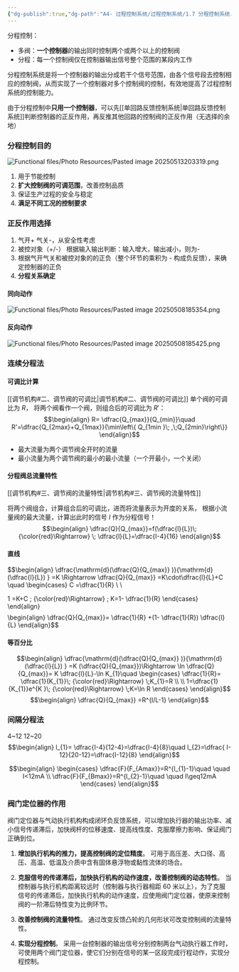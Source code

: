 ```yaml
---
{"dg-publish":true,"dg-path":"A4- 过程控制系统/过程控制系统/1.7 分程控制系统.md","permalink":"/A4- 过程控制系统/过程控制系统/1.7 分程控制系统/","dgPassFrontmatter":true,"noteIcon":"","created":"2025-04-14T09:45:53.000+08:00","updated":"2025-08-03T10:59:28.394+08:00"}
---
```



分程控制：
- 多阀：**一个控制器**的输出同时控制两个或两个以上的控制阀
- 分程：每一个控制阀仅在控制器输出信号整个范围的某段内工作

分程控制系统是将一个控制器的输出分成若干个信号范围，由各个信号段去控制相应的控制阀，从而实现了一个控制器对多个控制阀的控制，有效地提高了过程控制系统的控制能力。

由于分程控制中**只用一个控制器**，可以先[[单回路反馈控制系统\|单回路反馈控制系统]]判断控制器的正反作用，再反推其他回路的控制阀的正反作用（无选择的余地）

### 分程控制目的
![Functional files/Photo Resources/Pasted image 20250513203319.png](/img/user/Functional%20files/Photo%20Resources/Pasted%20image%2020250513203319.png)

1. 用于节能控制
2. **扩大控制阀的可调范围**，改善控制品质
3. 保证生产过程的安全与稳定
4. **满足不同工况的控制要求**

### 正反作用选择
1. 气开+ 气关-，从安全性考虑
2. 被控对象（+/-）    根据输入输出判断：输入增大，输出减小，则为- 
3. 根据气开气关和被控对象的的正负（整个环节的乘积为 -  构成负反馈），来确定控制器的正负
4. **分程关系确定**


#### 同向动作
![Functional files/Photo Resources/Pasted image 20250508185354.png](/img/user/Functional%20files/Photo%20Resources/Pasted%20image%2020250508185354.png)

#### 反向动作
![Functional files/Photo Resources/Pasted image 20250508185425.png](/img/user/Functional%20files/Photo%20Resources/Pasted%20image%2020250508185425.png)


### 连续分程法
#### 可调比计算
[[调节机构#二、调节阀的可调比\|调节机构#二、调节阀的可调比]]
单个阀的可调比为 $R$， 将两个阀看作一个阀，则组合后的可调比为 $R'$：
$$\begin{align}
R= \dfrac{Q_{max}}{Q_{min}}\quad  R'=\dfrac{Q_{2max}+Q_{1max}}{\min\left\{ Q_{1min }\; ,\;Q_{2min}\right\}}
\end{align}$$

- 最大流量为两个调节阀全开时的流量
- 最小流量为两个调节阀的最小的最小流量（一个开最小，一个关闭）

#### 分程阀总流量特性
[[调节机构#三、调节阀的流量特性\|调节机构#三、调节阀的流量特性]]

将两个阀组合，计算组合后的可调比，进而将流量表示为开度的关系，
根据小流量阀的最大流量，计算出此时的信号 $I$ 作为分程信号！ 
$$\begin{align}
\dfrac{Q}{Q_{max}}=f(\dfrac{l}{L})\; {\color{red}\Rightarrow} \;  \dfrac{l}{L}=\dfrac{I-4}{16}
\end{align}$$


#### 直线
$$\begin{align}
\dfrac{\mathrm{d}(\dfrac{Q}{Q_{max}} )}{\mathrm{d} (\dfrac{l}{L}) }  =K \Rightarrow \dfrac{Q}{Q_{max}} =K\cdot\dfrac{l}{L}+C \quad \begin{cases}
C =\dfrac{1}{R} \\ \\

1 =K+C \; {\color{red}\Rightarrow} \; K=1- \dfrac{1}{R}
\end{cases}
\end{align}$$
$$\begin{align}
\dfrac{Q}{Q_{max}}= \dfrac{1}{R} +(1- \dfrac{1}{R}) \dfrac{l}{L}
\end{align}$$


#### 等百分比
$$\begin{align}
\dfrac{\mathrm{d}(\dfrac{Q}{Q_{max}} )}{\mathrm{d} (\dfrac{l}{L}) }  =K (\dfrac{Q}{Q_{max}})\Rightarrow \ln \dfrac{Q}{Q_{max}}= K \dfrac{l}{L}-\ln K_{1}\quad \begin{cases}
\dfrac{1}{R}= \dfrac{1}{K_{1}}\; {\color{red}\Rightarrow} \;K_{1}=R \\
 \\
 1=\dfrac{1}{K_{1}}e^{K  }\; {\color{red}\Rightarrow} \;K=\ln R
\end{cases}
\end{align}$$
$$\begin{align}
\dfrac{Q}{Q_{max}} =R^{l/L-1}
\end{align}$$

### 间隔分程法
4~12   12~20
$$\begin{align}
l_{1}= \dfrac{I-4}{12-4}=\dfrac{I-4}{8}\quad l_{2}=\dfrac{ I-12}{20-12}=\dfrac{I-12}{8}
\end{align}$$

$$\begin{align}
\begin{cases}
\dfrac{F}{F_{Amax}}=R^{l_{1}-1}\quad \quad  I<12mA \\
 \dfrac{F}{F_{Bmax}}=R^{l_{2}-1}\quad \quad  I\geq12mA 
\end{cases}
\end{align}$$


### 阀门定位器的作用
阀门定位器与气动执行机构构成闭环负反馈系统，可以增加执行器的输出功率、减小信号传递滞后，加快阀杆的位移速度、提高线性度、克服摩擦力影响、保证阀门正确到位。

1. **增加执行机构的推力，提高控制阀的定位精度**。
	可用于高压差、大口径、高压、高温、低温及介质中含有固体悬浮物或黏性流体的场合。
2. **克服信号的传递滞后，加快执行机构的动作速度，改善控制阀的动态特性**。
	当控制器与执行机构距离较远时（控制器与执行器相距 60 米以上），为了克服信号的传递滞后，加快执行机构的动作速度，应使用阀门定位器，使原来控制阀的一阶滞后特性变为比例环节。

3. **改善控制阀的流量特性**。
	通过改变反馈凸轮的几何形状可改变控制阀的流量特性。

4. **实现分程控制**。
	采用一台控制器的输出信号分别控制两台气动执行器工作时，可使用两个阀门定位器，使它们分别在信号的某一区段完成行程动作，实现分程控制。


